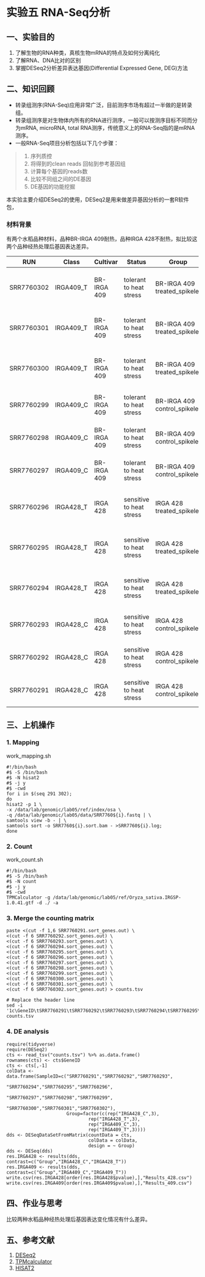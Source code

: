 # 实验五 RNA-Seq分析   
## 一、实验目的  
1. 了解生物的RNA种类，真核生物mRNA的特点及如何分离纯化
2. 了解RNA、DNA比对的区别
3. 掌握DESeq2分析差异表达基因(Differential Expressed Gene, DEG)方法

## 二、知识回顾  
* 转录组测序(RNA-Seq)应用非常广泛，目前测序市场有超过一半做的是转录组。  
* 转录组测序是对生物体内所有的RNA进行测序，一般可以按测序目标不同而分为mRNA, microRNA, total RNA测序，传统意义上的RNA-Seq指的是mRNA测序。
* 一般RNA-Seq项目分析包括以下几个步骤：

> 1. 序列质控
> 2. 将得到的clean reads 回帖到参考基因组
> 3. 计算每个基因的reads数
> 4. 比较不同组之间的DE基因
> 5. DE基因的功能挖掘
 
本实验主要介绍DESeq2的使用，DESeq2是用来做差异基因分析的一套R软件包，  


### 材料背景  
有两个水稻品种材料，品种BR-IRGA 409耐热，品种IRGA 428不耐热，拟比较这两个品种经热处理后基因表达差异。  

| RUN	| Class	| Cultivar |	Status |	Group	| Description |
| --- | --- | --- | --- | --- | --- |
| SRR7760302	| IRGA409_T	| BR-IRGA 409	| tolerant to heat stress	| BR-IRGA 409 treated_spikelet	| high temperature treatment (38C) for 7 hrs |
| SRR7760301	| IRGA409_T	| BR-IRGA 409	| tolerant to heat stress	| BR-IRGA 409 treated_spikelet	| high temperature treatment (38C) for 7 hrs |
| SRR7760300	| IRGA409_T	| BR-IRGA 409	| tolerant to heat stress	| BR-IRGA 409 treated_spikelet	| high temperature treatment (38C) for 7 hrs |
| SRR7760299	| IRGA409_C	| BR-IRGA 409	| tolerant to heat stress	| BR-IRGA 409 control_spikelet	| control condition (29C) for 7 hrs |
| SRR7760298	| IRGA409_C	| BR-IRGA 409	| tolerant to heat stress	| BR-IRGA 409 control_spikelet	| control condition (29C) for 7 hrs |
| SRR7760297	| IRGA409_C	| BR-IRGA 409	| tolerant to heat stress	| BR-IRGA 409 control_spikelet	| control condition (29C) for 7 hrs |
| SRR7760296	| IRGA428_T	| IRGA 428	| sensitive to heat stress	| IRGA 428 treated_spikelet	| high temperature treatment (38C) for 7 hrs |
| SRR7760295	| IRGA428_T	| IRGA 428	| sensitive to heat stress	| IRGA 428 treated_spikelet	| high temperature treatment (38C) for 7 hrs |
| SRR7760294	| IRGA428_T	| IRGA 428	| sensitive to heat stress	| IRGA 428 treated_spikelet	| high temperature treatment (38C) for 7 hrs |
| SRR7760293	| IRGA428_C	| IRGA 428	| sensitive to heat stress	| IRGA 428 control_spikelet	| control condition (29C) for 7 hrs |
| SRR7760292	| IRGA428_C	| IRGA 428	| sensitive to heat stress	| IRGA 428 control_spikelet	| control condition (29C) for 7 hrs |
| SRR7760291	| IRGA428_C	| IRGA 428	| sensitive to heat stress	| IRGA 428 control_spikelet	| control condition (29C) for 7 hrs |


## 三、上机操作  
### 1. Mapping  
work_mapping.sh  
```
#!/bin/bash
#$ -S /bin/bash
#$ -N hisat2
#$ -j y
#$ -cwd
for i in $(seq 291 302);
do 
hisat2 -p 1 \
-x /data/lab/genomic/lab05/ref/index/osa \
-q /data/lab/genomic/lab05/data/SRR7760${i}.fastq | \
samtools view -b - | \
samtools sort -o SRR7760${i}.sort.bam - >SRR7760${i}.log;
done
```

### 2. Count  
work_count.sh  
```
#!/bin/bash
#$ -S /bin/bash
#$ -N count
#$ -j y
#$ -cwd
TPMCalculator -g /data/lab/genomic/lab05/ref/Oryza_sativa.IRGSP-1.0.41.gtf -d ./ -a
```
### 3. Merge the counting matrix  
```
paste <(cut -f 1,6 SRR7760291.sort_genes.out) \
<(cut -f 6 SRR7760292.sort_genes.out) \
<(cut -f 6 SRR7760293.sort_genes.out) \
<(cut -f 6 SRR7760294.sort_genes.out) \
<(cut -f 6 SRR7760295.sort_genes.out) \
<(cut -f 6 SRR7760296.sort_genes.out) \
<(cut -f 6 SRR7760297.sort_genes.out) \
<(cut -f 6 SRR7760298.sort_genes.out) \
<(cut -f 6 SRR7760299.sort_genes.out) \
<(cut -f 6 SRR7760300.sort_genes.out) \
<(cut -f 6 SRR7760301.sort_genes.out) \
<(cut -f 6 SRR7760302.sort_genes.out) > counts.tsv

# Replace the header line
sed -i '1c\GeneID\tSRR7760291\tSRR7760292\tSRR7760293\tSRR7760294\tSRR7760295\tSRR7760296\tSRR7760297\tSRR7760298\tSRR7760299\tSRR7760300\tSRR7760301\tSRR7760302' counts.tsv 
```

### 4. DE analysis  

```
require(tidyverse)
require(DESeq2)
cts <- read_tsv("counts.tsv") %>% as.data.frame()
rownames(cts) <- cts$GeneID
cts <- cts[,-1]
colData <- data.frame(SampleID=c("SRR7760291","SRR7760292","SRR7760293",
                                 "SRR7760294","SRR7760295","SRR7760296",
                                 "SRR7760297","SRR7760298","SRR7760299",
                                 "SRR7760300","SRR7760301","SRR7760302"), 
                      Group=factor(c(rep("IRGA428_C",3),
                              rep("IRGA428_T",3),
                              rep("IRGA409_C",3),
                              rep("IRGA409_T",3))))
dds <- DESeqDataSetFromMatrix(countData = cts,
                              colData = colData,
                              design = ~ Group)
dds <- DESeq(dds)
res.IRGA428 <- results(dds, contrast=c("Group","IRGA428_C","IRGA428_T"))
res.IRGA409 <- results(dds, contrast=c("Group","IRGA409_C","IRGA409_T"))
write.csv(res.IRGA428[order(res.IRGA428$pvalue),],"Results_428.csv")
write.csv(res.IRGA409[order(res.IRGA409$pvalue),],"Results_409.csv")
```

## 四、作业与思考  
比较两种水稻品种经热处理后基因表达变化情况有什么差异。  

## 五、参考文献  
1. [DESeq2](https://bioconductor.org/packages/release/bioc/vignettes/DESeq2/inst/doc/DESeq2.html) 
2. [TPMcalculator](https://github.com/ncbi/TPMCalculator)  
3. [HISAT2](https://ccb.jhu.edu/software/hisat2/manual.shtml)
